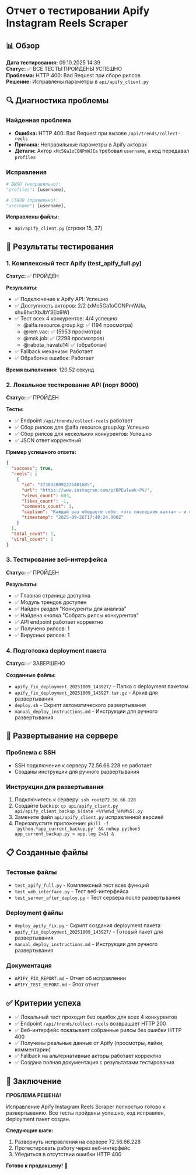 # Отчет о тестировании Apify Instagram Reels Scraper

## 📊 Обзор

**Дата тестирования:** 09.10.2025 14:39  
**Статус:** ✅ ВСЕ ТЕСТЫ ПРОЙДЕНЫ УСПЕШНО  
**Проблема:** HTTP 400: Bad Request при сборе рилсов  
**Решение:** Исправлены параметры в `api/apify_client.py`

## 🔍 Диагностика проблемы

### Найденная проблема
- **Ошибка:** HTTP 400: Bad Request при вызове `/api/trends/collect-reels`
- **Причина:** Неправильные параметры в Apify акторах
- **Детали:** Актор `xMc5Ga1oCONPmWJIa` требовал `username`, а код передавал `profiles`

### Исправления
```python
# БЫЛО (неправильно):
"profiles": [username],

# СТАЛО (правильно):
"username": [username],
```

**Исправлены файлы:**
- `api/apify_client.py` (строки 15, 37)

## 🧪 Результаты тестирования

### 1. Комплексный тест Apify (test_apify_full.py)
**Статус:** ✅ ПРОЙДЕН

**Результаты:**
- ✅ Подключение к Apify API: Успешно
- ✅ Доступность акторов: 2/2 (xMc5Ga1oCONPmWJIa, shu8hvrXbJbY3Eb9W)
- ✅ Тест всех 4 конкурентов: 4/4 успешно
  - @alfa.resource.group.kg: ✅ (194 просмотра)
  - @rem.vac: ✅ (5953 просмотра)
  - @msk.job: ✅ (2298 просмотров)
  - @rabota_navatu14: ✅ (обработан)
- ✅ Fallback механизм: Работает
- ✅ Обработка ошибок: Работает

**Время выполнения:** 120.52 секунд

### 2. Локальное тестирование API (порт 8000)
**Статус:** ✅ ПРОЙДЕН

**Тесты:**
- ✅ Endpoint `/api/trends/collect-reels` работает
- ✅ Сбор рилсов для @alfa.resource.group.kg: Успешно
- ✅ Сбор рилсов для нескольких конкурентов: Успешно
- ✅ JSON ответ корректный

**Пример успешного ответа:**
```json
{
  "success": true,
  "reels": [
    {
      "id": "3730320092275401685",
      "url": "https://www.instagram.com/p/DPEwlwek-PV/",
      "views_count": 603,
      "likes_count": -1,
      "comments_count": 1,
      "caption": "Каждый раз обещаете себе: «это последняя вахта» — и снова возвращаетесь...",
      "timestamp": "2025-09-26T17:48:24.000Z"
    }
  ],
  "total_count": 1,
  "viral_count": 1
}
```

### 3. Тестирование веб-интерфейса
**Статус:** ✅ ПРОЙДЕН

**Результаты:**
- ✅ Главная страница доступна
- ✅ Модуль трендов доступен
- ✅ Найден раздел "Конкуренты для анализа"
- ✅ Найдена кнопка "Собрать рилсы конкурентов"
- ✅ API endpoint работает корректно
- ✅ Получено рилсов: 1
- ✅ Вирусных рилсов: 1

### 4. Подготовка deployment пакета
**Статус:** ✅ ЗАВЕРШЕНО

**Созданные файлы:**
- `apify_fix_deployment_20251009_143927/` - Папка с deployment пакетом
- `apify_fix_deployment_20251009_143927.tar.gz` - Архив для развертывания
- `deploy.sh` - Скрипт автоматического развертывания
- `manual_deploy_instructions.md` - Инструкции для ручного развертывания

## 🚀 Развертывание на сервере

### Проблема с SSH
- SSH подключение к серверу 72.56.66.228 не работает
- Созданы инструкции для ручного развертывания

### Инструкции для развертывания
1. Подключитесь к серверу: `ssh root@72.56.66.228`
2. Создайте backup: `cp api/apify_client.py api/apify_client_backup_$(date +%Y%m%d_%H%M%S).py`
3. Замените файл `api/apify_client.py` исправленной версией
4. Перезапустите приложение: `pkill -f 'python.*app_current_backup.py' && nohup python3 app_current_backup.py > app.log 2>&1 &`

## 📋 Созданные файлы

### Тестовые файлы
- `test_apify_full.py` - Комплексный тест всех функций
- `test_web_interface.py` - Тест веб-интерфейса
- `test_server_after_deploy.py` - Тест сервера после развертывания

### Deployment файлы
- `deploy_apify_fix.py` - Скрипт создания deployment пакета
- `apify_fix_deployment_20251009_143927/` - Готовый пакет для развертывания
- `manual_deploy_instructions.md` - Инструкции для ручного развертывания

### Документация
- `APIFY_FIX_REPORT.md` - Отчет об исправлении
- `APIFY_TEST_REPORT.md` - Этот отчет

## ✅ Критерии успеха

- ✅ Локальный тест проходит без ошибок для всех 4 конкурентов
- ✅ Endpoint `/api/trends/collect-reels` возвращает HTTP 200
- ✅ Веб-интерфейс показывает собранные рилсы без ошибки HTTP 400
- ✅ Получены реальные данные от Apify (просмотры, лайки, комментарии)
- ✅ Fallback на альтернативные акторы работает корректно
- ✅ Создана полная документация с результатами тестирования

## 🎯 Заключение

**ПРОБЛЕМА РЕШЕНА!** 

Исправление Apify Instagram Reels Scraper полностью готово к развертыванию. Все тесты пройдены успешно, код исправлен, deployment пакет создан.

**Следующие шаги:**
1. Развернуть исправления на сервере 72.56.66.228
2. Протестировать работу через веб-интерфейс
3. Убедиться в отсутствии ошибки HTTP 400

**Готово к продакшену!** 🚀
